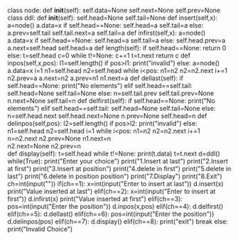 class node:
    def __init__(self):
        self.data=None
        self.next=None
        self.prev=None
class ddl:
    def __init__(self):
        self.head=None
        self.tail=None
    def insert(self,x):
        a=node()
        a.data=x
        if self.head==None:
            self.head=a
            self.tail=a
        else:
            a.prev=self.tail
            self.tail.next=a
            self.tail=a
    def infirst(self,x):
        a=node()
        a.data=x
        if self.head==None:
            self.head=a
            self.tail=a
        else:
            self.head.prev=a
            a.next=self.head
            self.head=a
    def length(self):
        if self.head==None:
            return 0
        else:
            t=self.head
            c=0
            while t!=None:
                c+=1
                t=t.next
            return c
    def inpos(self,x,pos):
        l1=self.length()
        if pos>l1:
            print("invalid")
        else:
            a=node()
            a.data=x
            i=1
            n1=self.head
            n2=self.head
            while i<pos:
                n1=n2
                n2=n2.next
                i+=1
            n2.prev=a
            a.next=n2
            a.prev=n1
            n1.next=a
    def dellast(self):
        if self.head==None:
            print("No elements")
        elif self.head==self.tail:
            self.head=None
            self.tail=None
        else:
            n=self.tail.prev
            self.tail.prev=None
            n.next=None
            self.tail=n
    def delfirst(self):
        if self.head==None:
            print("No elements")
        elif self.head==self.tail:
            self.head=None
            self.tail=None
        else:
            n=self.head.next
            self.head.next=None
            n.prev=None
            self.head=n
    def delinpos(self,pos):
        l2=self.length()
        if pos>l2:
            print("invalid")
        else:
            n1=self.head
            n2=self.head
            i=1
            while i<pos:
                n1=n2
                n2=n2.next
                i+=1
            n=n2.next
            n2.prev=None
            n1.next=n   
            n2.next=None
            n2.prev=n          
    def display(self):
        t=self.head
        while t!=None:
            print(t.data)
            t=t.next
d=ddl()
while(True):
    print("Enter your choice")
    print("1.Insert at last")
    print("2.Insert at first")
    print("3.Insert at position")
    print("4.delete in first")
    print("5.delete in last")
    print("6.delete in position position")
    print("7.Display")
    print("8.Exit")
    ch=int(input(""))
    if(ch==1):
        x=int(input("Enter to insert at last"))
        d.insert(x)
        print("Value inserted at last")
    elif(ch==2):
        x=int(input("Enter to insert at first"))
        d.infirst(x)
        print("Value inserted at first")
    elif(ch==3):
        pos=int(input("Enter the position"))
        d.inpos(x,pos)
    elif(ch==4):
        d.delfirst()
    elif(ch==5):
        d.dellast()
    elif(ch==6):
        pos=int(input("Enter the position"))
        d.delinpos(pos)
    elif(ch==7):
        d.display()
    elif(ch==8):
        print("exit")
        break
    else:
        print("Invalid Choice")
